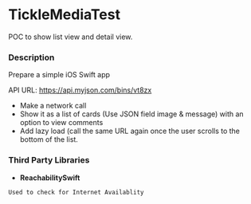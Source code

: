 # TickleMediaTest

POC to show list view and detail view.

### Description

Prepare a simple iOS Swift app

API URL: https://api.myjson.com/bins/vt8zx
* Make a network call
* Show it as a list of cards (Use JSON field image & message) with an option to view comments
* Add lazy load (call the same URL again once the user scrolls to the bottom of the list.


### Third Party Libraries

* **ReachabilitySwift**

```
Used to check for Internet Availablity
```
